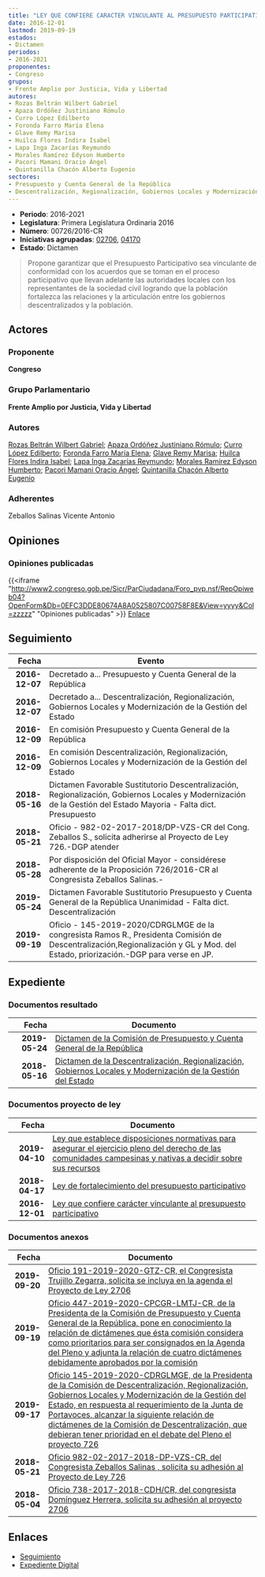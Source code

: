 ```yaml
---
title: "LEY QUE CONFIERE CARACTER VINCULANTE AL PRESUPUESTO PARTICIPATIVO"
date: 2016-12-01
lastmod: 2019-09-19
estados:
- Dictamen
periodos:
- 2016-2021
proponentes:
- Congreso
grupos:
- Frente Amplio por Justicia, Vida y Libertad
autores:
- Rozas Beltrán Wilbert Gabriel
- Apaza Ordóñez Justiniano Rómulo
- Curro López Edilberto
- Foronda Farro María Elena
- Glave Remy Marisa
- Huilca Flores Indira Isabel
- Lapa Inga Zacarías Reymundo
- Morales Ramírez Edyson Humberto
- Pacori Mamani Oracio Ángel
- Quintanilla Chacón Alberto Eugenio
sectores:
- Presupuesto y Cuenta General de la República
- Descentralización, Regionalización, Gobiernos Locales y Modernización de la Gestión del Estado
---
```

- **Periodo**: 2016-2021
- **Legislatura**: Primera Legislatura Ordinaria 2016
- **Número**: 00726/2016-CR
- **Iniciativas agrupadas**: [02706](../../02700/02706), [04170](../../04100/04170)
- **Estado**: Dictamen

> Propone garantizar que el Presupuesto Participativo sea vinculante de conformidad con los acuerdos que se toman en el proceso participativo que llevan adelante las autoridades locales con los representantes de la sociedad civil logrando que la población fortalezca las relaciones y la articulación entre los gobiernos descentralizados y la población.


## Actores

### Proponente

**Congreso**

### Grupo Parlamentario

**Frente Amplio por Justicia, Vida y Libertad**

### Autores

[Rozas Beltrán Wilbert Gabriel](mailto:mailto:wrozas@congreso.gob.pe); [Apaza Ordóñez Justiniano Rómulo](mailto:mailto:japaza@congreso.gob.pe); [Curro López Edilberto](mailto:mailto:ecurro@congreso.gob.pe); [Foronda Farro María Elena](mailto:mailto:mforonda@congreso.gob.pe); [Glave Remy Marisa](mailto:mailto:mglave@congreso.gob.pe); [Huilca Flores Indira Isabel](mailto:mailto:ihuilca@congreso.gob.pe); [Lapa Inga Zacarías Reymundo](mailto:mailto:zlapa@congreso.gob.pe); [Morales Ramírez Edyson Humberto](mailto:mailto:emorales@congreso.gob.pe); [Pacori Mamani Oracio Ángel](mailto:mailto:opacori@congreso.gob.pe); [Quintanilla Chacón Alberto Eugenio](mailto:mailto:aquintanilla@congreso.gob.pe)

### Adherentes

Zeballos Salinas Vicente Antonio

## Opiniones

### Opiniones publicadas

{{<iframe "http://www2.congreso.gob.pe/Sicr/ParCiudadana/Foro_pvp.nsf/RepOpiweb04?OpenForm&Db=0EFC3DDE80674A8A0525807C00758F8E&View=yyyy&Col=zzzzz" "Opiniones publicadas" >}}
[Enlace](http://www2.congreso.gob.pe/Sicr/ParCiudadana/Foro_pvp.nsf/RepOpiweb04?OpenForm&Db=0EFC3DDE80674A8A0525807C00758F8E&View=yyyy&Col=zzzzz)


## Seguimiento

| Fecha | Evento |
|------:|--------|
| **2016-12-07** | Decretado a... Presupuesto y Cuenta General de la República |
| **2016-12-07** | Decretado a... Descentralización, Regionalización, Gobiernos Locales y Modernización de la Gestión del Estado |
| **2016-12-09** | En comisión Presupuesto y Cuenta General de la República |
| **2016-12-09** | En comisión Descentralización, Regionalización, Gobiernos Locales y Modernización de la Gestión del Estado |
| **2018-05-16** | Dictamen Favorable Sustitutorio Descentralización, Regionalización, Gobiernos Locales y Modernización de la Gestión del Estado Mayoria - Falta dict. Presupuesto |
| **2018-05-21** | Oficio - 982-02-2017-2018/DP-VZS-CR del Cong. Zeballos S., solicita adherirse al Proyecto de Ley 726.-DGP atender |
| **2018-05-28** | Por disposición del Oficial Mayor - considérese adherente de la Proposición 726/2016-CR al Congresista Zeballos Salinas.- |
| **2019-05-24** | Dictamen Favorable Sustitutorio Presupuesto y Cuenta General de la República Unanimidad - Falta dict. Descentralización |
| **2019-09-19** | Oficio - 145-2019-2020/CDRGLMGE de la congresista Ramos R., Presidenta Comisión de Descentralización,Regionalización y GL y Mod. del Estado, priorización.-DGP para verse en JP. |

## Expediente

### Documentos resultado

| Fecha | Documento |
|------:|-----------|
| **2019-05-24** | [Dictamen de la Comisión de Presupuesto y Cuenta General de la República](http://www.leyes.congreso.gob.pe/Documentos/2016_2021/Dictamenes/Proyectos_de_Ley/00726DC17MAY20190524.pdf) |
| **2018-05-16** | [Dictamen de la Descentralización, Regionalización, Gobiernos Locales y Modernización de la Gestión del Estado](http://www.leyes.congreso.gob.pe/Documentos/2016_2021/Dictamenes/Proyectos_de_Ley/00726DC08MAY20180516.pdf) |

### Documentos proyecto de ley

| Fecha | Documento |
|------:|-----------|
| **2019-04-10** | [Ley que establece disposiciones normativas para asegurar el ejercicio pleno del derecho de las comunidades campesinas y nativas a decidir sobre sus recursos](http://www.leyes.congreso.gob.pe/Documentos/2016_2021/Proyectos_de_Ley_y_de_Resoluciones_Legislativas/PL0417020190410.pdf) |
| **2018-04-17** | [Ley de fortalecimiento del presupuesto participativo](http://www.leyes.congreso.gob.pe/Documentos/2016_2021/Proyectos_de_Ley_y_de_Resoluciones_Legislativas/PL0270620180417.pdf) |
| **2016-12-01** | [Ley que confiere carácter vinculante al presupuesto participativo](http://www.leyes.congreso.gob.pe/Documentos/2016_2021/Proyectos_de_Ley_y_de_Resoluciones_Legislativas/PL0072620161201.pdf) |

### Documentos anexos

| Fecha | Documento |
|------:|-----------|
| **2019-09-20** | [Oficio 191-2019-2020-GTZ-CR, el Congresista Trujillo Zegarra, solicita se incluya en la agenda el Proyecto de Ley 2706](http://www.leyes.congreso.gob.pe/Documentos/2016_2021/Oficios/Congresistas/OFICIO-191-2019-2020-GTZ-CR.pdf) |
| **2019-09-19** | [Oficio 447-2019-2020-CPCGR-LMTJ-CR, de la Presidenta de la Comisión de Presupuesto y Cuenta General de la República, pone en conocimiento la relación de dictámenes que ésta comisión considera como prioritarios para ser consignados en la Agenda del Pleno y adjunta la relación de cuatro dictámenes debidamente aprobados por la comisión](http://www.leyes.congreso.gob.pe/Documentos/2016_2021/Oficios/Comisiones_Ordinarias/OFICIO-447-2019-2020-CPCGR-LMTJ-CR.pdf) |
| **2019-09-17** | [Oficio 145-2019-2020-CDRGLMGE, de la Presidenta de la Comisión de Descentralización, Regionalización, Gobiernos Locales y Modernización de la Gestión del Estado, en respuesta al requerimiento de la Junta de Portavoces, alcanzar la siguiente relación de dictámenes de la Comisión de Descentralización, que debieran tener prioridad en el debate del Pleno el proyecto 726](http://www.leyes.congreso.gob.pe/Documentos/2016_2021/Oficios/Comisiones_Ordinarias/OFICIO-145-2019-2020-CDRGLMGE.pdf) |
| **2018-05-21** | [Oficio 982-02-2017-2018-DP-VZS-CR, del Congresista Zeballos Salinas , solicita su adhesión al Proyecto de Ley 726](http://www.leyes.congreso.gob.pe/Documentos/2016_2021/Adhesiones/Proyectos_de_Ley/OFICIO-982-02-2017-2018-DP-VZS-CR.pdf) |
| **2018-05-04** | [Oficio 738-2017-2018-CDH/CR, del congresista Domínguez Herrera, solicita su adhesión al proyecto 2706](http://www.leyes.congreso.gob.pe/Documentos/2016_2021/Oficios/Congresistas/OFICIO-738-2017-2018-CDH-CR.pdf) |

## Enlaces

- [Seguimiento](http://www2.congreso.gob.pe/Sicr/TraDocEstProc/CLProLey2016.nsf/f7fff46988ca05b1052578e100829cc7/1abdf85b8e5f7dae0525807c00728ecb?OpenDocument)
- [Expediente Digital](http://www2.congreso.gob.pe/Sicr/TraDocEstProc/CLProLey2016.nsf/f7fff46988ca05b1052578e100829cc7/1abdf85b8e5f7dae0525807c00728ecb?OpenDocument&Click=05257FB7005EB655.eb71d0cf91d8294e05256cdf006b5706/$Body/0.1C6C)

